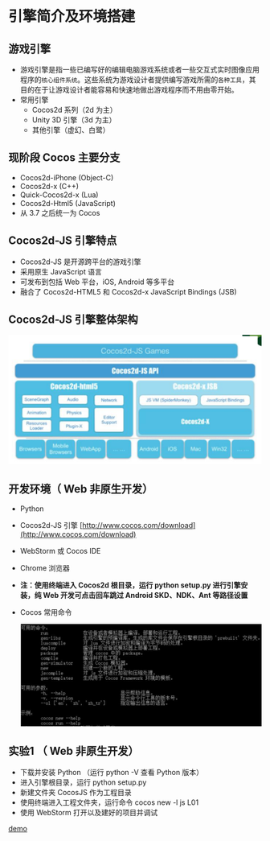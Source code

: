 # 引擎简介及环境搭建

## 游戏引擎

- 游戏引擎是指一些已编写好的编辑电脑游戏系统或者一些交互式实时图像应用程序的`核心组件系统`。这些系统为游戏设计者提供编写游戏所需的`各种工具`，其目的在于让游戏设计者能容易和快速地做出游戏程序而不用由零开始。
- 常用引擎
  - Cocos2d 系列（2d 为主）
  - Unity 3D 引擎（3d 为主）
  - 其他引擎（虚幻、白鹭）

## 现阶段 Cocos 主要分支

- Cocos2d-iPhone (Object-C)
- Cocos2d-x (C++)
- Quick-Cocos2d-x (Lua)
- Cocos2d-Html5 (JavaScript)
- 从 3.7 之后统一为 Cocos

## Cocos2d-JS 引擎特点

- Cocos2d-JS 是开源跨平台的游戏引擎
- 采用原生 JavaScript 语言
- 可发布到包括 Web 平台，iOS, Android 等多平台
- 融合了 Cocos2d-HTML5 和 Cocos2d-x JavaScript Bindings (JSB)

## Cocos2d-JS 引擎整体架构

![](../a.png)

## 开发环境（ Web 非原生开发）

- Python

- Cocos2d-JS 引擎 [http://www.cocos.com/download](http://www.cocos.com/download)

-  WebStorm 或 Cocos IDE

- Chrome 浏览器

- **注：使用终端进入 Cocos2d 根目录，运行 python setup.py 进行引擎安装，纯 Web 开发可点击回车跳过 Android SKD、NDK、Ant 等路径设置**

- Cocos 常用命令

  ![](../b.png)

## 实验1 （ Web 非原生开发）

- 下载并安装 Python （运行 python -V 查看 Python 版本）
- 进入引擎根目录，运行 python setup.py
- 新建文件夹 CocosJS 作为工程目录
- 使用终端进入工程文件夹，运行命令 cocos new -l js L01
- 使用 WebStorm 打开以及建好的项目并调试

[demo]()